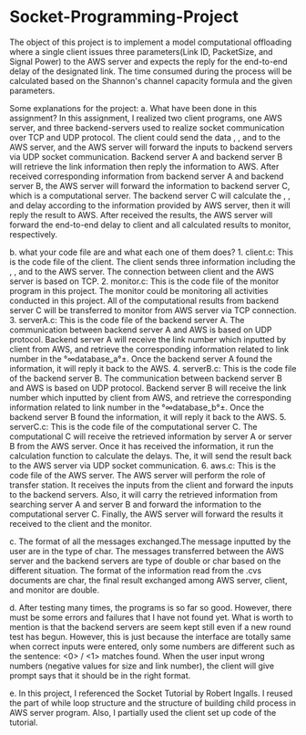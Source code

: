 # Socket-Programming-Project
The object of this project is to implement a model computational offloading where a single client issues three parameters(Link ID, PacketSize, and Signal Power) to the AWS server and expects the reply for the end-to-end delay of the designated link. The time consumed during the process will be calculated based on the Shannon's channel capacity formula and the given parameters.  

Some explanations for the project:
a. What have been done in this assignment?
    In this assignment, I realized two client programs, one AWS server, and three backend-servers used to realize socket communication over TCP and UDP protocol. The client could send the data <link number>, <size>, and <power> to the AWS server, and the AWS server will forward the inputs to backend servers via UDP socket communication. Backend server A and backend server B will retrieve the link information then reply the information to AWS. After received corresponding information from backend server A and backend server B, the AWS server will forward the information to backend server C, which is a computational server. The backend server C will calculate the <transmission delay>, <propagation delay>, and <end-to-end> delay according to the information provided by AWS server, then it will reply the result to AWS. After received the results, the AWS server will forward the end-to-end delay to client and all calculated results to monitor, respectively.
    
b. what your code file are and what each one of them does? 
  	1.	client.c: This is the code file of the client. The client sends three information including the <link number>, <size>, and <power> to the AWS server. The connection between client and the AWS server is based on TCP.
	  2.	monitor.c: This is the code file of the monitor program in this project. The monitor could be monitoring all activities conducted in this project. All of the computational results from backend server C will be transferred to monitor from AWS server via TCP connection.
	  3.	serverA.c: This is the code file of the backend server A. The communication between backend server A and AWS is based on UDP protocol. Backend server A will receive the link number which inputted by client from AWS, and retrieve the corresponding information related to link number in the °∞database_a°±. Once the backend server A found the information, it will reply it back to the AWS. 
	  4.	serverB.c: This is the code file of the backend server B. The communication between backend server B and AWS is based on UDP protocol. Backend server B will receive the link number which inputted by client from AWS, and retrieve the corresponding information related to link number in the °∞database_b°±. Once the backend server B found the information, it will reply it back to the AWS. 
	  5.	serverC.c: This is the code file of the computational server C. The computational C will receive the retrieved information by server A or server B from the AWS server. Once it has received the information, it run the calculation function to calculate the delays. The, it will send the result back to the AWS server via UDP socket communication.
  	6.	aws.c: This is the code file of the AWS server. The AWS server will perform the role of transfer station. It receives the inputs from the client and forward the inputs to the backend servers. Also, it will carry the retrieved information from searching server A and server B and forward the information to the computational server C. Finally, the AWS server will forward the results it received to the client and the monitor. 
  
c. The format of all the messages exchanged.The message inputted by the user are in the type of char. The messages transferred between the AWS server and the backend servers are type of double or char based on the different situation. The format of the information read from the .cvs documents are char, the final result exchanged among AWS server, client, and monitor are double.

d. After testing many times, the programs is so far so good. However, there must be some errors and failures that I have not found yet. What is worth to mention is that the backend servers are seem kept still even if a new round test has begun. However, this is just because the interface are totally same when correct inputs were entered, only some numbers are different such as the sentence: <0> / <1> matches found.  When the user input wrong numbers (negative values for size and link number), the client will give prompt says that it should be in the right format.

e. In this project, I referenced the Socket Tutorial by Robert Ingalls. I reused the part of while loop structure and the structure of building child process in AWS server program. Also, I partially used the client set up code of the tutorial.

